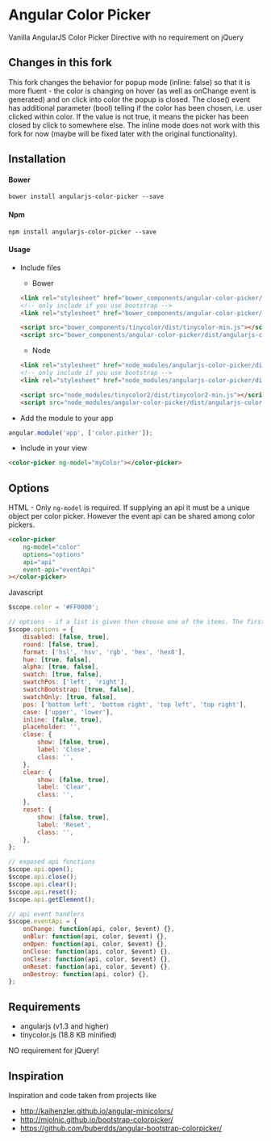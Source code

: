 # Angular Color Picker

Vanilla AngularJS Color Picker Directive with no requirement on jQuery

## Changes in this fork

This fork changes the behavior for popup mode (inline: false) so that it is more fluent - the color is changing on hover (as well as onChange event is generated) and on click into color the popup is closed. The close() event has additional parameter (bool) telling if the color has been chosen, i.e. user clicked within color. If the value is not true, it means the picker has been closed by click to somewhere else.
The inline mode does not work with this fork for now (maybe will be fixed later with the original functionality). 

## Installation

#### Bower

```shell
bower install angularjs-color-picker --save
```

#### Npm
```shell
npm install angularjs-color-picker --save
```

#### Usage

* Include files

    * Bower

    ```html
    <link rel="stylesheet" href="bower_components/angular-color-picker/dist/angularjs-color-picker.min.css" />
    <!-- only include if you use bootstrap -->
    <link rel="stylesheet" href="bower_components/angular-color-picker/dist/themes/angularjs-color-picker-bootstrap.min.css" />

    <script src="bower_components/tinycolor/dist/tinycolor-min.js"></script>
    <script src="bower_components/angular-color-picker/dist/angularjs-color-picker.min.js"></script>
    ```

    * Node

    ```html
    <link rel="stylesheet" href="node_modules/angularjs-color-picker/dist/angularjs-color-picker.min.css" />
    <!-- only include if you use bootstrap -->
    <link rel="stylesheet" href="node_modules/angularjs-color-picker/dist/themes/angularjs-color-picker-bootstrap.min.css" />

    <script src="node_modules/tinycolor2/dist/tinycolor2-min.js"></script>
    <script src="node_modules/angular-color-picker/dist/angularjs-color-picker.min.js"></script>
    ```


* Add the module to your app
```javascript
angular.module('app', ['color.picker']);
```

* Include in your view
```html
<color-picker ng-model="myColor"></color-picker>
```

## Options

HTML - Only ```ng-model``` is required. If supplying an api it must be a unique object per color picker. However the event api can be shared among color pickers.

```html
<color-picker
    ng-model="color"
    options="options"
    api="api"
    event-api="eventApi"
></color-picker>
```
Javascript

```js
$scope.color = '#FF0000';

// options - if a list is given then choose one of the items. The first item in the list will be the default
$scope.options = {
    disabled: [false, true],
    round: [false, true],
    format: ['hsl', 'hsv', 'rgb', 'hex', 'hex8'],
    hue: [true, false],
    alpha: [true, false],
    swatch: [true, false],
    swatchPos: ['left', 'right'],
    swatchBootstrap: [true, false],
    swatchOnly: [true, false],
    pos: ['bottom left', 'bottom right', 'top left', 'top right'],
    case: ['upper', 'lower'],
    inline: [false, true],
    placeholder: '',
    close: {
        show: [false, true],
        label: 'Close',
        class: '',
    },
    clear: {
        show: [false, true],
        label: 'Clear',
        class: '',
    },
    reset: {
        show: [false, true],
        label: 'Reset',
        class: '',
    },
};

// exposed api functions
$scope.api.open();
$scope.api.close();
$scope.api.clear();
$scope.api.reset();
$scope.api.getElement();

// api event handlers
$scope.eventApi = {
    onChange: function(api, color, $event) {},
    onBlur: function(api, color, $event) {},
    onOpen: function(api, color, $event) {},
    onClose: function(api, color, $event) {},
    onClear: function(api, color, $event) {},
    onReset: function(api, color, $event) {},
    onDestroy: function(api, color) {},
};
```

## Requirements

* angularjs (v1.3 and higher)
* tinycolor.js (18.8 KB minified)

NO requirement for jQuery!

## Inspiration

Inspiration and code taken from projects like
* http://kaihenzler.github.io/angular-minicolors/
* http://mjolnic.github.io/bootstrap-colorpicker/
* https://github.com/buberdds/angular-bootstrap-colorpicker/
